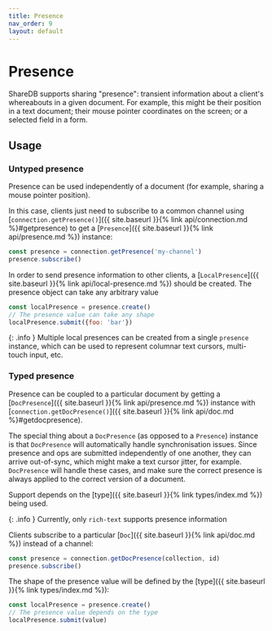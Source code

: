 ```yaml
---
title: Presence
nav_order: 9
layout: default
---
```


# Presence

ShareDB supports sharing "presence": transient information about a client's whereabouts in a given document. For example, this might be their position in a text document; their mouse pointer coordinates on the screen; or a selected field in a form.

## Usage

### Untyped presence

Presence can be used independently of a document (for example, sharing a mouse pointer position).

In this case, clients just need to subscribe to a common channel using [`connection.getPresence()`]({{ site.baseurl }}{% link api/connection.md %}#getpresence) to get a [`Presence`]({{ site.baseurl }}{% link api/presence.md %}) instance:

```js
const presence = connection.getPresence('my-channel')
presence.subscribe()
```

In order to send presence information to other clients, a [`LocalPresence`]({{ site.baseurl }}{% link api/local-presence.md %}) should be created. The presence object can take any arbitrary value

```js
const localPresence = presence.create()
// The presence value can take any shape
localPresence.submit({foo: 'bar'})
```

{: .info }
Multiple local presences can be created from a single `presence` instance, which can be used to represent columnar text cursors, multi-touch input, etc.

### Typed presence

Presence can be coupled to a particular document by getting a [`DocPresence`]({{ site.baseurl }}{% link api/presence.md %}) instance with [`connection.getDocPresence()`]({{ site.baseurl }}{% link api/doc.md %}#getdocpresence).

The special thing about a `DocPresence` (as opposed to a `Presence`) instance is that `DocPresence` will automatically handle synchronisation issues. Since presence and ops are submitted independently of one another, they can arrive out-of-sync, which might make a text cursor jitter, for example. `DocPresence` will handle these cases, and make sure the correct presence is always applied to the correct version of a document.

Support depends on the [type]({{ site.baseurl }}{% link types/index.md %}) being used.

{: .info }
Currently, only `rich-text` supports presence information

Clients subscribe to a particular [`Doc`]({{ site.baseurl }}{% link api/doc.md %}) instead of a channel:

```js
const presence = connection.getDocPresence(collection, id)
presence.subscribe()
```

The shape of the presence value will be defined by the [type]({{ site.baseurl }}{% link types/index.md %}):

```js
const localPresence = presence.create()
// The presence value depends on the type
localPresence.submit(value)
```
